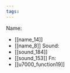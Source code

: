 ```yaml
---
tags:
---
```

Name:
- [[name_14]]
- [[name_8]]
Sound:
- [[sound_184]]
- [[sound_153]]
Fn:
- [[u7000_function19]]
